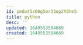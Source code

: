 ```yaml
---
id: pmdwt5x60g5mr33op2h6hm5
title: python
desc: ''
updated: 1649553504669
created: 1649553504669
---
```


